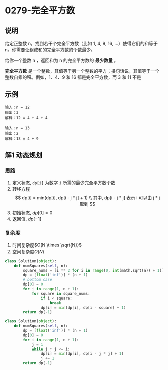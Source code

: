 # 0279-完全平方数

## 说明

给定正整数 n，找到若干个完全平方数（比如 1, 4, 9, 16, ...）使得它们的和等于 n。你需要让组成和的完全平方数的个数最少。

给你一个整数 n ，返回和为 n 的完全平方数的 **最少数量** 。

**完全平方数** 是一个整数，其值等于另一个整数的平方；换句话说，其值等于一个整数自乘的积。例如，1、4、9 和 16 都是完全平方数，而 3 和 11 不是

## 示例
```
输入：n = 12
输出：3 
解释：12 = 4 + 4 + 4

输入：n = 13
输出：2
解释：13 = 4 + 9
```

## 解1 动态规划

### 思路
1. 定义状态, `dp[i]` 为数字 `i` 所需的最少完全平方数个数
2. 转移方程
$$
dp[i] = min(dp[i], dp[i - j * j] + 1) \\
其中, dp[i - j * j] 表示 i 可以由 j * j 取到
$$
3. 初始状态, $dp[0] = 0$
4. 返回值, $dp[-1]$

### 复杂度
1. 时间复杂度$O(N \times \sqrt{N})$
2. 空间复杂度$O(N)$

```python
class Solution(object):
    def numSquares(self, n):
        square_nums = [i ** 2 for i in range(0, int(math.sqrt(n)) + 1)]       
        dp = [float('inf')] * (n + 1)
        # bottom case
        dp[0] = 0
        for i in range(1, n + 1):
            for square in square_nums:
                if i < square:
                    break
                dp[i] = min(dp[i], dp[i - square] + 1)
        return dp[-1]
```

```python
class Solution(object):
    def numSquares(self, n):
        dp = [float('inf')] * (n + 1)
        dp[0] = 0
        for i in range(1, n + 1):
            j = 1
            while j * j <= i:
                dp[i] = min(dp[i], dp[i - j * j] + 1)
                j += 1
        return dp[-1]
```